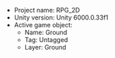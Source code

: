 <!-- UNITY CODE ASSIST INSTRUCTIONS START -->
- Project name: RPG_2D
- Unity version: Unity 6000.0.33f1
- Active game object:
  - Name: Ground
  - Tag: Untagged
  - Layer: Ground
<!-- UNITY CODE ASSIST INSTRUCTIONS END -->